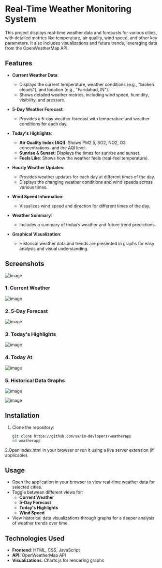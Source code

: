 # Real-Time Weather Monitoring System

This project displays real-time weather data and forecasts for various cities, with detailed metrics like temperature, air quality, wind speed, and other key parameters. It also includes visualizations and future trends, leveraging data from the OpenWeatherMap API.

## Features

- **Current Weather Data**:
  - Displays the current temperature, weather conditions (e.g., "broken clouds"), and location (e.g., "Faridabad, IN").
  - Shows detailed weather metrics, including wind speed, humidity, visibility, and pressure.
  
- **5-Day Weather Forecast**:
  - Provides a 5-day weather forecast with temperature and weather conditions for each day.

- **Today's Highlights**:
  - **Air Quality Index (AQI)**: Shows PM2.5, SO2, NO2, O3 concentrations, and the AQI level.
  - **Sunrise & Sunset**: Displays the times for sunrise and sunset.
  - **Feels Like**: Shows how the weather feels (real-feel temperature).

- **Hourly Weather Updates**:
  - Provides weather updates for each day at different times of the day.
  - Displays the changing weather conditions and wind speeds across various times.

- **Wind Speed Information**:
  - Visualizes wind speed and direction for different times of the day.

- **Weather Summary**:
  - Includes a summary of today’s weather and future trend predictions.

- **Graphical Visualization**:
  - Historical weather data and trends are presented in graphs for easy analysis and visual understanding.

## Screenshots
![image](https://github.com/user-attachments/assets/db0605ca-83e3-48c9-9e0d-1bb03f1f90db)


### 1. Current Weather
![image](https://github.com/user-attachments/assets/b1311331-89d0-41ee-9b92-0b63cf1f7e0a)


### 2. 5-Day Forecast
![image](https://github.com/user-attachments/assets/805d4c29-1cfa-4ba5-9ca8-e1747107cea3)


### 3. Today's Highlights
![image](https://github.com/user-attachments/assets/29aa23b1-0264-49e4-a055-81bcd59aed84)


### 4. Today At
![image](https://github.com/user-attachments/assets/d3fe4152-1235-4470-87a5-fcf282798544)


### 5. Historical Data Graphs

![image](https://github.com/user-attachments/assets/b799af5f-173a-4f8c-bf65-58274f45ca64)

![image](https://github.com/user-attachments/assets/85a4b1db-63d5-438c-9ffe-0a7f4c308bd4)


## Installation

1. Clone the repository:
   ```bash
   git clone https://github.com/sarim-devlopers/weatherapp
   cd weatherapp
   ```

2.Open index.html in your browser or run it using a live server extension (if applicable).

## Usage

- Open the application in your browser to view real-time weather data for selected cities.
- Toggle between different views for:
  - **Current Weather**
  - **5-Day Forecast**
  - **Today's Highlights**
  - **Wind Speed**
- View historical data visualizations through graphs for a deeper analysis of weather trends over time.



## Technologies Used

- **Frontend**: HTML, CSS, JavaScript 
- **API**: OpenWeatherMap API
- **Visualizations**: Charts.js for rendering graphs

